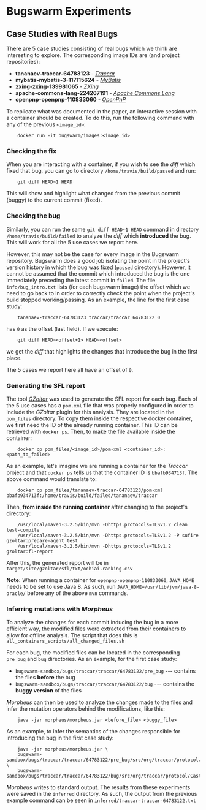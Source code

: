 # Bugswarm Experiments

## Case Studies with Real Bugs
There are 5 case studies consisting of real bugs which we think are interesting to explore. The corresponding image IDs are (and project repositories):

- **tananaev-traccar-64783123** - [*Traccar*](https://github.com/traccar/traccar)
- **mybatis-mybatis-3-117115624** - [*MyBatis*](https://github.com/mybatis/mybatis-3)
- **zxing-zxing-139981065** - [*ZXing*](https://github.com/zxing/zxing)
- **apache-commons-lang-224267191** - [*Apache Commons Lang*](https://github.com/apache/commons-lang)
- **openpnp-openpnp-110833060** - [*OpenPnP*](https://github.com/openpnp/openpnp)

To replicate what was documented in the paper, an interactive session with a container should be created. To do this, run the following command with any of the previous `<image_id>`:

        docker run -it bugswarm/images:<image_id>

### Checking the fix

When you are interacting with a container, if you wish to see the *diff* which fixed that bug, you can go to directory `/home/travis/build/passed` and run:

        git diff HEAD~1 HEAD

This will show and highlight what changed from the previous commit (buggy) to the current commit (fixed).

### Checking the bug

Similarly, you can run the same `git diff HEAD~1 HEAD` command in directory `/home/travis/build/failed` to analyze the *diff* which **introduced** the bug. This will work for all the 5 use cases we report here. 

However, this may not be the case for every image in the Bugswarm repository. Bugswarm does a good job isolating the point in the project's version history in which the bug was fixed (`passed` directory). However, it cannot be assumed that the commit which introduced the bug is the one immediately preceding the latest commit in `failed`. The file `info/bug_intro.txt` lists (for each bugswarm image) the offset which we need to go back to in order to correctly check the point when the project's build stopped working/passing. 
As an example, the line for the first case study:

        tananaev-traccar-64783123 traccar/traccar 64783122 0

has `0` as the offset (last field). If we execute:

        git diff HEAD~<offset+1> HEAD~<offset>

we get the *diff* that highlights the changes that introduce the bug in the first place.

The 5 cases we report here all have an offset of `0`.

### Generating the SFL report

The tool [*GZoltar*](https://github.com/GZoltar/gzoltar) was used to generate the SFL report for each bug. Each of the 5 use cases has a `pom.xml` file that was properly configured in order to include the *GZoltar* plugin for this analysis. They are located in the `pom_files` directory.
To copy them inside the respective docker container, we first need the ID of the already running container. This ID can be retrieved with `docker ps`. Then, to make the file available inside the container:

        docker cp pom_files/<image_id>/pom-xml <container_id>:<path_to_failed>

As an example, let's imagine we are running a container for the *Traccar* project and that `docker ps` tells us that the container ID is `bbafb934713f`. The above command would translate to:

        docker cp pom_files/tananaev-traccar-64783123/pom-xml bbafb934713f:/home/travis/build/failed/tananaev/traccar

Then, **from inside the running container** after changing to the project's directory:

        /usr/local/maven-3.2.5/bin/mvn -Dhttps.protocols=TLSv1.2 clean test-compile
        /usr/local/maven-3.2.5/bin/mvn -Dhttps.protocols=TLSv1.2 -P sufire gzoltar:prepare-agent test
        /usr/local/maven-3.2.5/bin/mvn -Dhttps.protocols=TLSv1.2 gzoltar:fl-report

After this, the generated report will be in `target/site/gzoltar/sfl/txt/ochiai.ranking.csv`

**Note:** When running a container for `openpnp-openpnp-110833060`, `JAVA_HOME` needs to be set to use Java 8. As such, run `JAVA_HOME=/usr/lib/jvm/java-8-oracle/` before any of the above `mvn` commands.

### Inferring mutations with *Morpheus*

To analyze the changes for each commit inducing the bug in a more efficient way, the modified files were extracted from their containers to allow for offline analysis. The script that does this is `all_containers_scripts/all_changed_files.sh`

For each bug, the modified files can be located in the corresponding `pre_bug` and `bug` directories. As an example, for the first case study:

- `bugswarm-sandbox/bugs/traccar/traccar/64783122/pre_bug` --- contains the files **before** the bug
- `bugswarm-sandbox/bugs/traccar/traccar/64783122/bug` --- contains the **buggy version** of the files

*Morpheus* can then be used to analyze the changes made to the files and infer the mutation operators behind the modifications, like this:

        java -jar morpheus/morpheus.jar <before_file> <buggy_file>

As an example, to infer the semantics of the changes responsible for introducing the bug in the first case study:

        java -jar morpheus/morpheus.jar \
        bugswarm-sandbox/bugs/traccar/traccar/64783122/pre_bug/src/org/traccar/protocol/CastelProtocolDecoder.java \
        bugswarm-sandbox/bugs/traccar/traccar/64783122/bug/src/org/traccar/protocol/CastelProtocolDecoder.java

*Morpheus* writes to standard output. The results from these experiments were saved in the `inferred` directory. As such, the output from the previous example command can be seen in `inferred/traccar-traccar-64783122.txt`

